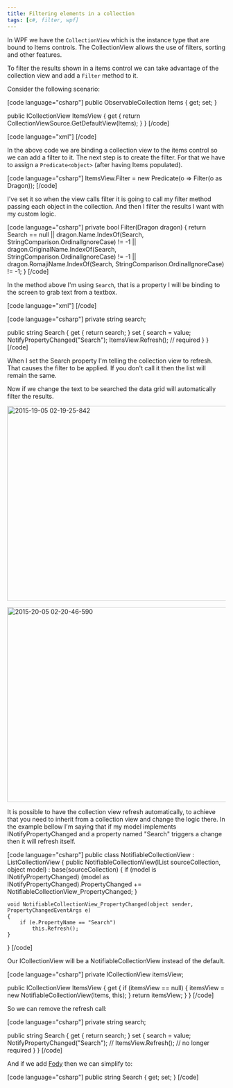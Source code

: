 ```yaml
---
title: Filtering elements in a collection
tags: [c#, filter, wpf]
---
```


In WPF we have the <code>CollectionView</code> which is the instance type that are bound to Items controls. The CollectionView allows the use of filters, sorting and other features.

To filter the results shown in a items control we can take advantage of the collection view and add a <code>Filter</code> method to it.
<!--more-->

Consider the following scenario:

[code language="csharp"]
public ObservableCollection<Dragon> Items { get; set; }

public ICollectionView ItemsView
{
    get { return CollectionViewSource.GetDefaultView(Items); }
}
[/code]


[code language="xml"]
<DataGrid ItemsSource="{Binding ItemsView}" />
[/code]

In the above code we are binding a collection view to the items control so we can add a filter to it. The next step is to create the filter. For that we have to assign a <code>Predicate&lt;object&gt;</code> (after having Items populated).

[code language="csharp"]
ItemsView.Filter = new Predicate<object>(o => Filter(o as Dragon));
[/code]

I've set it so when the view calls filter it is going to call my filter method passing each object in the collection. And then I filter the results I want with my custom logic.

[code language="csharp"]
private bool Filter(Dragon dragon)
{
    return Search == null
        || dragon.Name.IndexOf(Search, StringComparison.OrdinalIgnoreCase) != -1
        || dragon.OriginalName.IndexOf(Search, StringComparison.OrdinalIgnoreCase) != -1
        || dragon.RomajiName.IndexOf(Search, StringComparison.OrdinalIgnoreCase) != -1;
}
[/code]

In the method above I'm using <code>Search</code>, that is a property I will be binding to the screen to grab text from a textbox.

[code language="xml"]
<TextBox Text="{Binding Search, UpdateSourceTrigger=PropertyChanged}" />
[/code]


[code language="csharp"]
private string search;

public string Search
{
    get { return search; }
    set
    {
        search = value;
        NotifyPropertyChanged("Search");
        ItemsView.Refresh(); // required
    }
}
[/code]

When I set the Search property I'm telling the collection view to refresh. That causes the filter to be applied. If you don't call it then the list will remain the same.

Now if we change the text to be searched the data grid will automatically filter the results.

<a href="https://brunolm.files.wordpress.com/2015/07/2015-19-05-02-19-25-842.png"><img class="alignnone size-full wp-image-432" src="https://brunolm.files.wordpress.com/2015/07/2015-19-05-02-19-25-842.png" alt="2015-19-05 02-19-25-842" width="525" height="450" /></a>

<a href="https://brunolm.files.wordpress.com/2015/07/2015-20-05-02-20-46-590.png"><img class="alignnone size-full wp-image-434" src="https://brunolm.files.wordpress.com/2015/07/2015-20-05-02-20-46-590.png" alt="2015-20-05 02-20-46-590" width="525" height="450" /></a>

It is possible to have the collection view refresh automatically, to achieve that you need to inherit from a collection view and change the logic there. In the example bellow I'm saying that if my model implements INotifyPropertyChanged and a property named "Search" triggers a change then it will refresh itself.

[code language="csharp"]
public class NotifiableCollectionView : ListCollectionView
{
    public NotifiableCollectionView(IList sourceCollection, object model)
        : base(sourceCollection)
    {
        if (model is INotifyPropertyChanged)
            (model as INotifyPropertyChanged).PropertyChanged += NotifiableCollectionView_PropertyChanged;
    }

    void NotifiableCollectionView_PropertyChanged(object sender, PropertyChangedEventArgs e)
    {
        if (e.PropertyName == "Search")
            this.Refresh();
    }
}
[/code]

Our ICollectionView will be a NotifiableCollectionView instead of the default.

[code language="csharp"]
private ICollectionView itemsView;

public ICollectionView ItemsView
{
    get
    {
        if (itemsView == null)
        {
            itemsView = new NotifiableCollectionView(Items, this);
        }
        return itemsView;
    }
}
[/code]

So we can remove the refresh call:

[code language="csharp"]
private string search;

public string Search
{
    get { return search; }
    set
    {
        search = value;
        NotifyPropertyChanged("Search");
        // ItemsView.Refresh(); // no longer required
    }
}
[/code]

And if we add <a href="https://brunolm.wordpress.com/2015/03/05/nuget-package-fody/" target="_blank">Fody</a> then we can simplify to:

[code language="csharp"]
public string Search { get; set; }
[/code]

